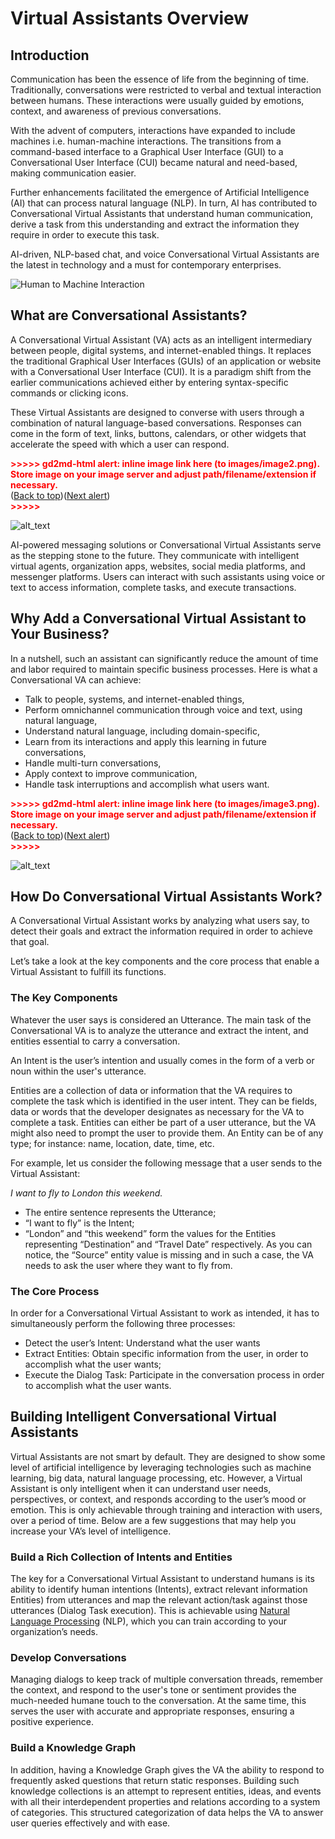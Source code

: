 # **Virtual Assistants Overview**


## Introduction

Communication has been the essence of life from the beginning of time. Traditionally, conversations were restricted to verbal and textual interaction between humans. These interactions were usually guided by emotions, context, and awareness of previous conversations.

With the advent of computers, interactions have expanded to include machines i.e. human-machine interactions. The transitions from a command-based interface to a Graphical User Interface (GUI) to a Conversational User Interface (CUI) became natural and need-based, making communication easier.

Further enhancements facilitated the emergence of Artificial Intelligence (AI) that can process natural language (NLP). In turn, AI has contributed to Conversational Virtual Assistants that understand human communication, derive a task from this understanding and extract the information they require in order to execute this task.

AI-driven, NLP-based chat, and voice Conversational Virtual Assistants are the latest in technology and a must for contemporary enterprises.

![Human to Machine Interaction](../assets/images/ConversationalBot.png "human-machine interactions")



## What are Conversational Assistants?

A Conversational Virtual Assistant (VA) acts as an intelligent intermediary between people, digital systems, and internet-enabled things. It replaces the traditional Graphical User Interfaces (GUIs) of an application or website with a Conversational User Interface (CUI). It is a paradigm shift from the earlier communications achieved either by entering syntax-specific commands or clicking icons.

These Virtual Assistants are designed to converse with users through a combination of natural language-based conversations. Responses can come in the form of text, links, buttons, calendars, or other widgets that accelerate the speed with which a user can respond.



<p id="gdcalert2" ><span style="color: red; font-weight: bold">>>>>>  gd2md-html alert: inline image link here (to images/image2.png). Store image on your image server and adjust path/filename/extension if necessary. </span><br>(<a href="#">Back to top</a>)(<a href="#gdcalert3">Next alert</a>)<br><span style="color: red; font-weight: bold">>>>>> </span></p>


![alt_text](images/image2.png "image_tooltip")


AI-powered messaging solutions or Conversational Virtual Assistants serve as the stepping stone to the future. They communicate with intelligent virtual agents, organization apps, websites, social media platforms, and messenger platforms. Users can interact with such assistants using voice or text to access information, complete tasks, and execute transactions.


## Why Add a Conversational Virtual Assistant to Your Business?

In a nutshell, such an assistant can significantly reduce the amount of time and labor required to maintain specific business processes. Here is what a Conversational VA can achieve:



* Talk to people, systems, and internet-enabled things,
* Perform omnichannel communication through voice and text, using natural language,
* Understand natural language, including domain-specific,
* Learn from its interactions and apply this learning in future conversations,
* Handle multi-turn conversations,
* Apply context to improve communication,
* Handle task interruptions and accomplish what users want.



<p id="gdcalert3" ><span style="color: red; font-weight: bold">>>>>>  gd2md-html alert: inline image link here (to images/image3.png). Store image on your image server and adjust path/filename/extension if necessary. </span><br>(<a href="#">Back to top</a>)(<a href="#gdcalert4">Next alert</a>)<br><span style="color: red; font-weight: bold">>>>>> </span></p>


![alt_text](images/image3.png "image_tooltip")



## How Do Conversational Virtual Assistants Work?

A Conversational Virtual Assistant works by analyzing what users say, to detect their goals and extract the information required in order to achieve that goal.

Let’s take a look at the key components and the core process that enable a Virtual Assistant to fulfill its functions.


### The Key Components

Whatever the user says is considered an Utterance. The main task of the Conversational VA is to analyze the utterance and extract the intent, and entities essential to carry a conversation. 

An Intent is the user’s intention and usually comes in the form of a verb or noun within the user's utterance.

Entities are a collection of data or information that the VA requires to complete the task which is identified in the user intent. They can be fields, data or words that the developer designates as necessary for the VA to complete a task. Entities can either be part of a user utterance, but the VA might also need to prompt the user to provide them. An Entity can be of any type; for instance: name, location, date, time, etc.

For example, let us consider the following message that a user sends to the Virtual Assistant: 

_I want to fly to London this weekend._



* The entire sentence represents the Utterance;
* “I want to fly” is the Intent;
* “London” and “this weekend” form the values for the Entities representing “Destination” and “Travel Date” respectively. As you can notice, the “Source” entity value is missing and in such a case, the VA needs to ask the user where they want to fly from.


### The Core Process

In order for a Conversational Virtual Assistant to work as intended, it has to simultaneously perform the following three processes:



* Detect the user’s Intent: Understand what the user wants
* Extract Entities: Obtain specific information from the user, in order to accomplish what the user wants;
* Execute the Dialog Task: Participate in the conversation process in order to accomplish what the user wants.


## Building Intelligent Conversational Virtual Assistants

Virtual Assistants are not smart by default. They are designed to show some level of artificial intelligence by leveraging technologies such as machine learning, big data, natural language processing, etc. However, a Virtual Assistant is only intelligent when it can understand user needs, perspectives, or context, and responds according to the user’s mood or emotion. This is only achievable through training and interaction with users, over a period of time. Below are a few suggestions that may help you increase your VA’s level of intelligence.


### Build a Rich Collection of Intents and Entities

The key for a Conversational Virtual Assistant to understand humans is its ability to identify human intentions (Intents), extract relevant information Entities) from utterances and map the relevant action/task against those utterances (Dialog Task execution). This is achievable using [Natural Language Processing](https://developer.kore.ai/docs/bots/chatbot-overview/nlp-guide/) (NLP), which you can train according to your organization’s needs.


### Develop Conversations

Managing dialogs to keep track of multiple conversation threads, remember the context, and respond to the user's tone or sentiment provides the much-needed humane touch to the conversation. At the same time, this serves the user with accurate and appropriate responses, ensuring a positive experience.


### Build a Knowledge Graph

In addition, having a Knowledge Graph gives the VA the ability to respond to frequently asked questions that return static responses. Building such knowledge collections is an attempt to represent entities, ideas, and events with all their interdependent properties and relations according to a system of categories. This structured categorization of data helps the VA to answer user queries effectively and with ease.
